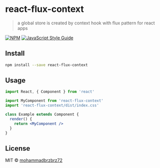 # react-flux-context

> a global store is created by context hook with flux pattern for react apps

[![NPM](https://img.shields.io/npm/v/react-flux-context.svg)](https://www.npmjs.com/package/react-flux-context) [![JavaScript Style Guide](https://img.shields.io/badge/code_style-standard-brightgreen.svg)](https://standardjs.com)

## Install

```bash
npm install --save react-flux-context
```

## Usage

```jsx
import React, { Component } from 'react'

import MyComponent from 'react-flux-context'
import 'react-flux-context/dist/index.css'

class Example extends Component {
  render() {
    return <MyComponent />
  }
}
```

## License

MIT © [mohammadbrzbrz72](https://github.com/mohammadbrzbrz72)
